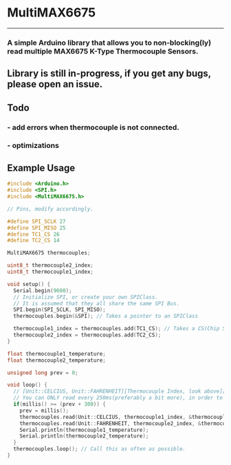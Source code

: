 # MultiMAX6675
---
### A simple Arduino library that allows you to **non-blocking(ly)** read multiple MAX6675 K-Type Thermocouple Sensors.

## **Library is still in-progress, if you get any bugs, please open an issue.**

## Todo
### - add errors when thermocouple is not connected.
### - optimizations

## Example Usage
```c++
#include <Arduino.h>
#include <SPI.h>
#include <MultiMAX6675.h>

// Pins, modify accordingly.

#define SPI_SCLK 27
#define SPI_MISO 25
#define TC1_CS 26
#define TC2_CS 14

MultiMAX6675 thermocouples;

uint8_t thermocouple2_index;
uint8_t thermocouple1_index;

void setup() {
  Serial.begin(9600);
  // Initialize SPI, or create your own SPIClass.
  // It is assumed that they all share the same SPI Bus.
  SPI.begin(SPI_SCLK, SPI_MISO);
  thermocouples.begin(&SPI); // Takes a pointer to an SPIClass

  thermocouple1_index = thermocouples.add(TC1_CS); // Takes a CS(Chip Select) pin of the thermocouple, returns an index. Either save the index to a variable, or you don't have to if you already know the order.
  thermocouple2_index = thermocouples.add(TC2_CS);
}

float thermocouple1_temperature;
float thermocouple2_temperature;

unsigned long prev = 0;

void loop() {
  // [Unit::CELCIUS, Unit::FAHRENHEIT][Thermocouple Index, look above][Pointer to a float, where you want to save the temperature.]
  // You can ONLY read every 250ms(preferably a bit more), in order to not run out of memory(?), due to sensor limitation, resulting in a crash. Use millis() to do so, otherwise, what's point of this library. xD
  if(millis() >= (prev + 300)) {
    prev = millis();
    thermocouples.read(Unit::CELCIUS, thermocouple1_index, &thermocouple1_temperature);
    thermocouples.read(Unit::FAHRENHEIT, thermocouple2_index, &thermocouple2_temperature);
    Serial.println(thermocouple1_temperature);
    Serial.println(thermocouple2_temperature);
  }
  thermocouples.loop(); // Call this as often as possible.
}
```
